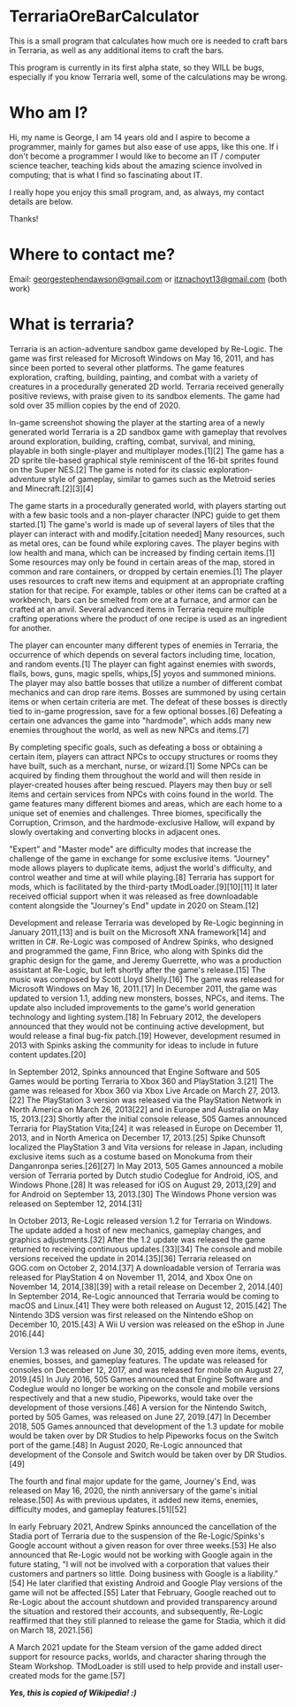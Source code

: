 # TerrariaOreBarCalculator
This is a small program that calculates how much ore is needed to craft bars in Terraria, as well as any additional items to craft the bars.

This program is currently in its first alpha state, so they WILL be bugs, especially if you know Terraria well, some of the calculations may be wrong.

# Who am I?

Hi, my name is George, I am 14 years old and I aspire to become a programmer, mainly for games but also ease of use apps, like this one. If i don't become a programmer I would like to become an IT / computer science teacher, teaching kids about the amazing science involved in computing; that is what I find so fascinating about IT.

I really hope you enjoy this small program, and, as always, my contact details are below.

Thanks!

# Where to contact me?

Email: georgestephendawson@gmail.com or itznachoyt13@gmail.com (both work)

# What is terraria?


Terraria is an action-adventure sandbox game developed by Re-Logic. The game was first released for Microsoft Windows on May 16, 2011, and has since been ported to several other platforms. The game features exploration, crafting, building, painting, and combat with a variety of creatures in a procedurally generated 2D world. Terraria received generally positive reviews, with praise given to its sandbox elements. The game had sold over 35 million copies by the end of 2020.

In-game screenshot showing the player at the starting area of a newly generated world
Terraria is a 2D sandbox game with gameplay that revolves around exploration, building, crafting, combat, survival, and mining, playable in both single-player and multiplayer modes.[1][2] The game has a 2D sprite tile-based graphical style reminiscent of the 16-bit sprites found on the Super NES.[2] The game is noted for its classic exploration-adventure style of gameplay, similar to games such as the Metroid series and Minecraft.[2][3][4]

The game starts in a procedurally generated world, with players starting out with a few basic tools and a non-player character (NPC) guide to get them started.[1] The game's world is made up of several layers of tiles that the player can interact with and modify.[citation needed] Many resources, such as metal ores, can be found while exploring caves. The player begins with low health and mana, which can be increased by finding certain items.[1] Some resources may only be found in certain areas of the map, stored in common and rare containers, or dropped by certain enemies.[1] The player uses resources to craft new items and equipment at an appropriate crafting station for that recipe. For example, tables or other items can be crafted at a workbench, bars can be smelted from ore at a furnace, and armor can be crafted at an anvil. Several advanced items in Terraria require multiple crafting operations where the product of one recipe is used as an ingredient for another.

The player can encounter many different types of enemies in Terraria, the occurrence of which depends on several factors including time, location, and random events.[1] The player can fight against enemies with swords, flails, bows, guns, magic spells, whips,[5] yoyos and summoned minions. The player may also battle bosses that utilize a number of different combat mechanics and can drop rare items. Bosses are summoned by using certain items or when certain criteria are met. The defeat of these bosses is directly tied to in-game progression, save for a few optional bosses.[6] Defeating a certain one advances the game into "hardmode", which adds many new enemies throughout the world, as well as new NPCs and items.[7]

By completing specific goals, such as defeating a boss or obtaining a certain item, players can attract NPCs to occupy structures or rooms they have built, such as a merchant, nurse, or wizard.[1] Some NPCs can be acquired by finding them throughout the world and will then reside in player-created houses after being rescued. Players may then buy or sell items and certain services from NPCs with coins found in the world. The game features many different biomes and areas, which are each home to a unique set of enemies and challenges. Three biomes, specifically the Corruption, Crimson, and the hardmode-exclusive Hallow, will expand by slowly overtaking and converting blocks in adjacent ones.

"Expert" and "Master mode" are difficulty modes that increase the challenge of the game in exchange for some exclusive items. "Journey" mode allows players to duplicate items, adjust the world's difficulty, and control weather and time at will while playing.[8] Terraria has support for mods, which is facilitated by the third-party tModLoader.[9][10][11] It later received official support when it was released as free downloadable content alongside the "Journey's End" update in 2020 on Steam.[12]

Development and release
Terraria was developed by Re-Logic beginning in January 2011,[13] and is built on the Microsoft XNA framework[14] and written in C#. Re-Logic was composed of Andrew Spinks, who designed and programmed the game, Finn Brice, who along with Spinks did the graphic design for the game, and Jeremy Guerrette, who was a production assistant at Re-Logic, but left shortly after the game's release.[15] The music was composed by Scott Lloyd Shelly.[16] The game was released for Microsoft Windows on May 16, 2011.[17] In December 2011, the game was updated to version 1.1, adding new monsters, bosses, NPCs, and items. The update also included improvements to the game's world generation technology and lighting system.[18] In February 2012, the developers announced that they would not be continuing active development, but would release a final bug-fix patch.[19] However, development resumed in 2013 with Spinks asking the community for ideas to include in future content updates.[20]

In September 2012, Spinks announced that Engine Software and 505 Games would be porting Terraria to Xbox 360 and PlayStation 3.[21] The game was released for Xbox 360 via Xbox Live Arcade on March 27, 2013.[22] The PlayStation 3 version was released via the PlayStation Network in North America on March 26, 2013[22] and in Europe and Australia on May 15, 2013.[23] Shortly after the initial console release, 505 Games announced Terraria for PlayStation Vita;[24] it was released in Europe on December 11, 2013, and in North America on December 17, 2013.[25] Spike Chunsoft localized the PlayStation 3 and Vita versions for release in Japan, including exclusive items such as a costume based on Monokuma from their Danganronpa series.[26][27] In May 2013, 505 Games announced a mobile version of Terraria ported by Dutch studio Codeglue for Android, iOS, and Windows Phone.[28] It was released for iOS on August 29, 2013,[29] and for Android on September 13, 2013.[30] The Windows Phone version was released on September 12, 2014.[31]

In October 2013, Re-Logic released version 1.2 for Terraria on Windows. The update added a host of new mechanics, gameplay changes, and graphics adjustments.[32] After the 1.2 update was released the game returned to receiving continuous updates.[33][34] The console and mobile versions received the update in 2014.[35][36] Terraria released on GOG.com on October 2, 2014.[37] A downloadable version of Terraria was released for PlayStation 4 on November 11, 2014, and Xbox One on November 14, 2014,[38][39] with a retail release on December 2, 2014.[40] In September 2014, Re-Logic announced that Terraria would be coming to macOS and Linux.[41] They were both released on August 12, 2015.[42] The Nintendo 3DS version was first released on the Nintendo eShop on December 10, 2015.[43] A Wii U version was released on the eShop in June 2016.[44]

Version 1.3 was released on June 30, 2015, adding even more items, events, enemies, bosses, and gameplay features. The update was released for consoles on December 12, 2017, and was released for mobile on August 27, 2019.[45] In July 2016, 505 Games announced that Engine Software and Codeglue would no longer be working on the console and mobile versions respectively and that a new studio, Pipeworks, would take over the development of those versions.[46] A version for the Nintendo Switch, ported by 505 Games, was released on June 27, 2019.[47] In December 2018, 505 Games announced that development of the 1.3 update for mobile would be taken over by DR Studios to help Pipeworks focus on the Switch port of the game.[48] In August 2020, Re-Logic announced that development of the Console and Switch would be taken over by DR Studios.[49]

The fourth and final major update for the game, Journey's End, was released on May 16, 2020, the ninth anniversary of the game's initial release.[50] As with previous updates, it added new items, enemies, difficulty modes, and gameplay features.[51][52]

In early February 2021, Andrew Spinks announced the cancellation of the Stadia port of Terraria due to the suspension of the Re-Logic/Spinks's Google account without a given reason for over three weeks.[53] He also announced that Re-Logic would not be working with Google again in the future stating, "I will not be involved with a corporation that values their customers and partners so little. Doing business with Google is a liability."[54] He later clarified that existing Android and Google Play versions of the game will not be affected.[55] Later that February, Google reached out to Re-Logic about the account shutdown and provided transparency around the situation and restored their accounts, and subsequently, Re-Logic reaffirmed that they still planned to release the game for Stadia, which it did on March 18, 2021.[56]

A March 2021 update for the Steam version of the game added direct support for resource packs, worlds, and character sharing through the Steam Workshop. TModLoader is still used to help provide and install user-created mods for the game.[57]

***Yes, this is copied of Wikipedia! :)***
